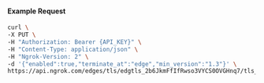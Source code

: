 <!-- Code generated for API Clients. DO NOT EDIT. -->

#### Example Request

```bash
curl \
-X PUT \
-H "Authorization: Bearer {API_KEY}" \
-H "Content-Type: application/json" \
-H "Ngrok-Version: 2" \
-d '{"enabled":true,"terminate_at":"edge","min_version":"1.3"}' \
https://api.ngrok.com/edges/tls/edgtls_2b6JkmFfIfRwso3VYCS0OVGHnq7/tls_termination
```
